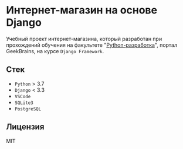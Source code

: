 # Интернет-магазин на основе Django

Учебный проект интернет-магазина, который разработан при прохождений обучения на факультете "[Python-разработка](https://gb.ru/geek_university/python)", портал GeekBrains, на курсе `Django Framework`.

## Стек

* `Python` > 3.7
* `Django` < 3.3
* `VSCode`
* `SQLite3`
* `PostgreSQL`

## Лицензия

MIT
